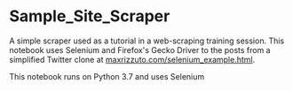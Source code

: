 # Sample_Site_Scraper
A simple scraper used as a tutorial in a web-scraping training session.
This notebook uses Selenium and Firefox's Gecko Driver to the posts from a simplified Twitter clone at [maxrizzuto.com/selenium_example.html](https://maxrizzuto.com/selenium_example.html).

This notebook runs on Python 3.7 and uses Selenium
